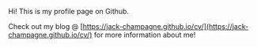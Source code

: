 Hi! This is my profile page on Github.

Check out my blog @ [https://jack-champagne.github.io/cv/](https://jack-champagne.github.io/cv/) for more information about me!
